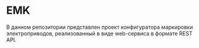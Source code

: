# EMK
В данном репозитории представлен проект конфигуратора маркировки электроприводов, реализованный в виде web-сервиса в формате REST API.
